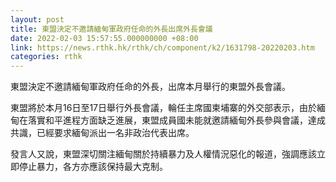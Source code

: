 ```yaml
---
layout: post
title: 東盟決定不邀請緬甸軍政府任命的外長出席外長會議
date: 2022-02-03 15:57:55.000000000 +08:00
link: https://news.rthk.hk/rthk/ch/component/k2/1631798-20220203.htm
categories: rthk
---
```


東盟決定不邀請緬甸軍政府任命的外長，出席本月舉行的東盟外長會議。

東盟將於本月16日至17日舉行外長會議，輪任主席國柬埔寨的外交部表示，由於緬甸在落實和平進程方面缺乏進展，東盟成員國未能就邀請緬甸外長參與會議，達成共識，已經要求緬甸派出一名非政治代表出席。

發言人又說，東盟深切關注緬甸關於持續暴力及人權情況惡化的報道，強調應該立即停止暴力，各方亦應該保持最大克制。
